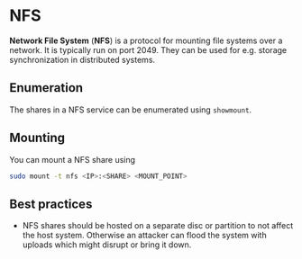 # NFS

**Network File System** (**NFS**) is a protocol for mounting file systems over a
network. It is typically run on port 2049. They can be used for e.g. storage
synchronization in distributed systems.

## Enumeration

The shares in a NFS service can be enumerated using `showmount`.

## Mounting

You can mount a NFS share using

```sh
sudo mount -t nfs <IP>:<SHARE> <MOUNT_POINT>
```

## Best practices

- NFS shares should be hosted on a separate disc or partition to not affect the
  host system. Otherwise an attacker can flood the system with uploads which
  might disrupt or bring it down.
